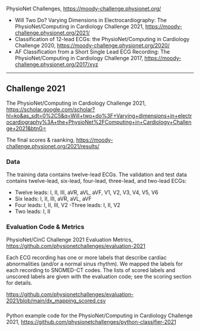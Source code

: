 PhysioNet Challenges, https://moody-challenge.physionet.org/
- Will Two Do? Varying Dimensions in Electrocardiography: The PhysioNet/Computing in Cardiology Challenge 2021, https://moody-challenge.physionet.org/2021/
- Classification of 12-lead ECGs: the PhysioNet/Computing in Cardiology Challenge 2020, https://moody-challenge.physionet.org/2020/
- AF Classification from a Short Single Lead ECG Recording: The PhysioNet/Computing in Cardiology Challenge 2017, https://moody-challenge.physionet.org/2017/xyz


***
## Challenge 2021
The PhysioNet/Computing in Cardiology Challenge 2021, https://scholar.google.com/scholar?hl=ko&as_sdt=0%2C5&q=Will+two+do%3F+Varying+dimensions+in+electrocardiography%3A+the+PhysioNet%2FComputing+in+Cardiology+Challenge+2021&btnG=

The final scores & raanking, https://moody-challenge.physionet.org/2021/results/

### Data
The training data contains twelve-lead ECGs. The validation and test data contains twelve-lead, six-lead, four-lead, three-lead, and two-lead ECGs:
- Twelve leads: I, II, III, aVR, aVL, aVF, V1, V2, V3, V4, V5, V6
- Six leads: I, II, III, aVR, aVL, aVF
- Four leads: I, II, III, V2
 -Three leads: I, II, V2
- Two leads: I, II

### Evaluation Code & Metrics
PhysioNet/CinC Challenge 2021 Evaluation Metrics, https://github.com/physionetchallenges/evaluation-2021

Each ECG recording has one or more labels that describe cardiac abnormalities (and/or a normal sinus rhythm). We mapped the labels for each recording to SNOMED-CT codes. The lists of scored labels and unscored labels are given with the evaluation code; see the scoring section for details.


https://github.com/physionetchallenges/evaluation-2021/blob/main/dx_mapping_scored.csv

### 
Python example code for the PhysioNet/Computing in Cardiology Challenge 2021, https://github.com/physionetchallenges/python-classifier-2021
